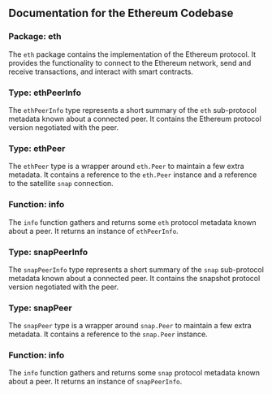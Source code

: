 ## Documentation for the Ethereum Codebase

### Package: eth

The `eth` package contains the implementation of the Ethereum protocol. It provides the functionality to connect to the Ethereum network, send and receive transactions, and interact with smart contracts.

### Type: ethPeerInfo

The `ethPeerInfo` type represents a short summary of the `eth` sub-protocol metadata known about a connected peer. It contains the Ethereum protocol version negotiated with the peer.

### Type: ethPeer

The `ethPeer` type is a wrapper around `eth.Peer` to maintain a few extra metadata. It contains a reference to the `eth.Peer` instance and a reference to the satellite `snap` connection.

### Function: info

The `info` function gathers and returns some `eth` protocol metadata known about a peer. It returns an instance of `ethPeerInfo`.

### Type: snapPeerInfo

The `snapPeerInfo` type represents a short summary of the `snap` sub-protocol metadata known about a connected peer. It contains the snapshot protocol version negotiated with the peer.

### Type: snapPeer

The `snapPeer` type is a wrapper around `snap.Peer` to maintain a few extra metadata. It contains a reference to the `snap.Peer` instance.

### Function: info

The `info` function gathers and returns some `snap` protocol metadata known about a peer. It returns an instance of `snapPeerInfo`.